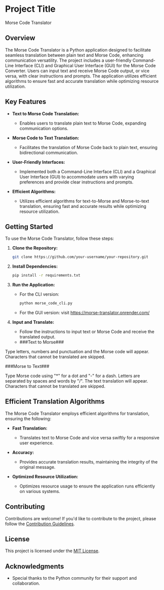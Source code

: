 # Project Title

Morse Code Translator

## Overview

The Morse Code Translator is a Python application designed to facilitate seamless translation between plain text and Morse Code, enhancing communication versatility. The project includes a user-friendly Command-Line Interface (CLI) and Graphical User Interface (GUI) for the Morse Code Converter. Users can input text and receive Morse Code output, or vice versa, with clear instructions and prompts. The application utilizes efficient algorithms to ensure fast and accurate translation while optimizing resource utilization.

## Key Features

- **Text to Morse Code Translation:**
  - Enables users to translate plain text to Morse Code, expanding communication options.

- **Morse Code to Text Translation:**
  - Facilitates the translation of Morse Code back to plain text, ensuring bidirectional communication.

- **User-Friendly Interfaces:**
  - Implemented both a Command-Line Interface (CLI) and a Graphical User Interface (GUI) to accommodate users with varying preferences and provide clear instructions and prompts.

- **Efficient Algorithms:**
  - Utilizes efficient algorithms for text-to-Morse and Morse-to-text translation, ensuring fast and accurate results while optimizing resource utilization.

## Getting Started

To use the Morse Code Translator, follow these steps:

1. **Clone the Repository:**
   ```bash
   git clone https://github.com/your-username/your-repository.git
   ```

2. **Install Dependencies:**
   ```bash
   pip install -r requirements.txt
   ```

3. **Run the Application:**
   - For the CLI version:
     ```bash
     python morse_code_cli.py
     ```
   - For the GUI version:
     visit https://morse-translator.onrender.com/

4. **Input and Translate:**
   - Follow the instructions to input text or Morse Code and receive the translated output.
   - ###Text to Morse###

Type letters, numbers and punctuation and the Morse code will appear. Characters that cannot be translated are skipped. 

###Morse to Text###

Type Morse code using "*" for a dot and "-" for a dash. Letters are separated by spaces and words by "/". The text translation will appear. Characters that cannot be translated are skipped. 

## Efficient Translation Algorithms

The Morse Code Translator employs efficient algorithms for translation, ensuring the following:

- **Fast Translation:**
  - Translates text to Morse Code and vice versa swiftly for a responsive user experience.

- **Accuracy:**
  - Provides accurate translation results, maintaining the integrity of the original message.

- **Optimized Resource Utilization:**
  - Optimizes resource usage to ensure the application runs efficiently on various systems.

## Contributing

Contributions are welcome! If you'd like to contribute to the project, please follow the [Contribution Guidelines](CONTRIBUTING.md).

## License

This project is licensed under the [MIT License](LICENSE).

## Acknowledgments

- Special thanks to the Python community for their support and collaboration.

